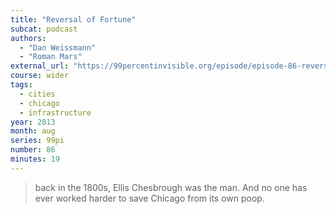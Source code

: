 ```yaml
---
title: "Reversal of Fortune"
subcat: podcast
authors:
  - "Dan Weissmann"
  - "Roman Mars"
external_url: "https://99percentinvisible.org/episode/episode-86-reversal-of-fortune/"
course: wider
tags:
  - cities
  - chicago
  - infrastructure
year: 2013
month: aug
series: 99pi
number: 86
minutes: 19
---
```


> back in the 1800s, Ellis Chesbrough was the man. And no one has ever worked harder to save Chicago from its own poop.
